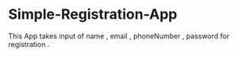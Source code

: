 # Simple-Registration-App
This App takes input of name , email , phoneNumber , password for  registration .

